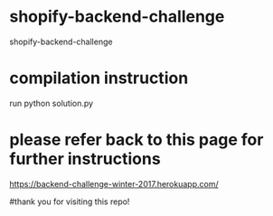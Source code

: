 # shopify-backend-challenge
shopify-backend-challenge


# compilation instruction
run python solution.py


# please refer back to this page for further instructions
https://backend-challenge-winter-2017.herokuapp.com/



#thank you for visiting this repo!
